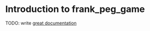 # Introduction to frank_peg_game

TODO: write [great documentation](http://jacobian.org/writing/what-to-write/)
